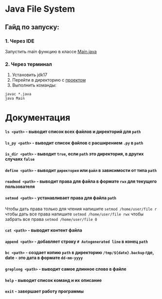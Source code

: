 # Java File System

## Гайд по запуску:

### 1. Через IDE
Запустить main функцию в классе [Main.java](Main.java)

### 2. Через терминал
1. Установить jdk17
2. Перейти в директорию с [проектом](.)
3. Выполнить команды:
```shell
javac *.java
java Main
```
# Документация
#### ```ls <path>```          - выводит список всех файлов и директорий для `path`
#### ```ls_py <path>```       - выводит список файлов с расширением `.py` в `path`
#### ```is_dir <path>```      - выводит `true`, если `path` это директория, в других случаях `false`
#### ```define <path>```      - выводит `директория` или `файл` в зависимости от типа `path`
#### ```readmod <path>```     - выводит права для файла в формате `rwx` для текущего пользователя
#### ```setmod <path>```      - устанавливает права для файла `path`
Чтобы дать права только для чтения напишите `setmod /home/user/file r` чтобы дать все права напишите `setmod /home/user/file rwx` чтобы забрать все права `setmod /home/user/file 0`
#### ```cat <path>```         - выводит контент файла
#### ```append <path>```      - добавляет строку `# Autogenerated line` в конец `path`
#### ```bc <path>```          - создает копию `path` в директорию `/tmp/${date}.backup` где, date - это дата в формате `dd-mm-yyyy`
#### ```greplong <path>```    - выводит самое длинное слово в файле
#### ```help```               - выводит список команд и их описание
#### ```exit```               - завершает работу программы